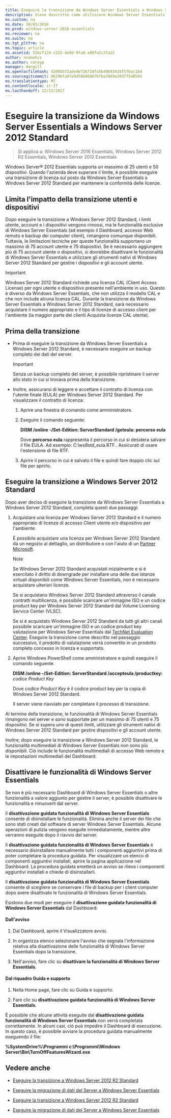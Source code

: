 ```yaml
---
title: Eseguire la transizione da Windows Server Essentials a Windows Server 2012 Standard
description: Viene descritto come utilizzare Windows Server Essentials
ms.custom: na
ms.date: 10/03/2016
ms.prod: windows-server-2016-essentials
ms.reviewer: na
ms.suite: na
ms.tgt_pltfrm: na
ms.topic: article
ms.assetid: 51bcf124-c215-4e9d-9fa8-a90fa2c2fa22
author: nnamuhcs
ms.author: coreyp
manager: dongill
ms.openlocfilehash: d2005b72adede72b718fa5b49b93435f5fbac1bd
ms.sourcegitcommit: db290fa07e9d50686667bfba3969e20377548504
ms.translationtype: MT
ms.contentlocale: it-IT
ms.lasthandoff: 12/12/2017
---
```

# <a name="transition-from-windows-server-essentials-to-windows-server-2012-standard"></a>Eseguire la transizione da Windows Server Essentials a Windows Server 2012 Standard

>Si applica a: Windows Server 2016 Essentials, Windows Server 2012 R2 Essentials, Windows Server 2012 Essentials

 Windows Server® 2012 Essentials supporta un massimo di 25 utenti e 50 dispositivi. Quando l'azienda deve superare il limite, è possibile eseguire una transizione di licenza sul posto da Windows Server Essentials a Windows Server 2012 Standard per mantenere la conformità delle licenze.  
  
## <a name="how-the-transition-affects-user-and-device-limits"></a>Limita l'impatto della transizione utenti e dispositivi  
 Dopo eseguire la transizione a Windows Server 2012 Standard, i limiti utente, account e i dispositivi vengono rimossi, ma le funzionalità esclusive di Windows Server Essentials (ad esempio il Dashboard, accesso Web remoto e backup dei computer client), rimangono comunque disponibili. Tuttavia, le limitazioni tecniche per queste funzionalità supportano un massimo di 75 account utente e 75 dispositivi. Se è necessario aggiungere più di 75 account utente o dispositivi, si dovrebbe disattivare le funzionalità di Windows Server Essentials e utilizzare gli strumenti nativi di Windows Server 2012 Standard per gestire i dispositivi e gli account utente.  
  
> [!IMPORTANT]
>   Windows Server 2012 Standard richiede una licenza CAL (Client Access License) per ogni utente o dispositivo presente nell'ambiente in uso. Questo è diverso da Windows Server Essentials, che non utilizza il modello CAL e che non include alcuna licenza CAL.  Durante la transizione da Windows Server Essentials a Windows Server 2012 Standard, sarà necessario acquistare il numero appropriato e il tipo di licenze di accesso client per l'ambiente (la maggior parte dei clienti Acquista licenze CAL utente).  
  
## <a name="before-the-transition"></a>Prima della transizione  
  
-   Prima di eseguire la transizione da Windows Server Essentials a Windows Server 2012 Standard, è necessario eseguire un backup completo dei dati del server.  
  
    > [!IMPORTANT]
    >  Senza un backup completo del server, è possibile ripristinare il server allo stato in cui si trovava prima della transizione.  
  
-   Inoltre, assicurarsi di leggere e accettare il contratto di licenza con l'utente finale (EULA) per Windows Server 2012 Standard. Per visualizzare il contratto di licenza:  
  
    1.  Aprire una finestra di comando come amministratore.  
  
    2.  Eseguire il comando seguente:  
  
         **DISM /online -/Set-Edition: ServerStandard /geteula: percorso eula**  
  
         Dove **percorso eula** rappresenta il percorso in cui si desidera salvare il file EULA. Ad esempio: C:\ws8std_eula.RTF..  Assicurati di usare l'estensione di file RTF.  
  
    3.  Aprire il percorso in cui è salvato il file e quindi fare doppio clic sul file per aprirlo.  
  
## <a name="transition-to--windows-server-2012-standard"></a>Eseguire la transizione a Windows Server 2012 Standard  
 Dopo aver deciso di eseguire la transizione da Windows Server Essentials a Windows Server 2012 Standard, completa questi due passaggi:  
  
1.  Acquistare una licenza per Windows Server 2012 Standard e il numero appropriato di licenze di accesso Client utente e/o dispositivo per l'ambiente.  
  
     È possibile acquistare una licenza per Windows Server 2012 Standard da un negozio al dettaglio, un distributore o con l'aiuto di un [Partner Microsoft](https://pinpoint.microsoft.com/SelectCulture.aspx).  
  
    > [!NOTE]
    >  Se Windows Server 2012 Standard acquistati inizialmente e si è esercitato il diritto di downgrade per installare una delle due istanze virtuali disponibili come Windows Server Essentials, non è necessario acquistare ulteriori licenze.  
    >   
    >  Se si acquistano Windows Server 2012 Standard attraverso il canale contratti multilicenza, è possibile scaricare un'immagine ISO e un codice product key per Windows Server 2012 Standard dal Volume Licensing Service Center (VLSC).  
    >   
    >  Se si è acquistato Windows Server 2012 Standard da tutti gli altri canali possibile scaricare un'immagine ISO e un codice product key valutazione per Windows Server Essentials dal [TechNet Evaluation Center](https://technet.microsoft.com/evalcenter/jj659306.aspx). Eseguire la transizione come descritto nel passaggio successivo, il prodotto di valutazione verrà convertito in un prodotto completo concesso in licenza e supportato.  
  
2.  Aprire Windows PowerShell come amministratore e quindi eseguire il comando seguente.  
  
     **DISM /online -/Set-Edition: ServerStandard /accepteula /productkey:** *codice Product Key*  
  
     Dove *codice Product Key* è il codice product key per la copia di Windows Server 2012 Standard.  
  
     Il server viene riavviato per completare il processo di transizione.  
  
 Al termine della transizione, le funzionalità di Windows Server Essentials rimangono nel server e sono supportate per un massimo di 75 utenti e 75 dispositivi. Se si supera uno di questi limiti, utilizzare gli strumenti nativi di Windows Server 2012 Standard per gestire dispositivi e gli account utente.  
  
 Inoltre, dopo eseguire la transizione a Windows Server 2012 Standard, le funzionalità multimediali di Windows Server Essentials non sono più disponibili. Ciò include le funzionalità multimediali di accesso Web remoto e le impostazioni multimediali del Dashboard.  
  
## <a name="turn-off--windows-server-essentials-features"></a>Disattivare le funzionalità di Windows Server Essentials  
 Se non è più necessario Dashboard di Windows Server Essentials o altre funzionalità a valore aggiunto per gestire il server, è possibile disattivare le funzionalità e rimuoverli dal server.  
  
 Il **disattivazione guidata funzionalità di Windows Server Essentials** consente di disinstallare le funzionalità. Elimina anche il server dei file che sono stati creati dal software di server Windows Server Essentials.  Alcune operazioni di pulizia vengono eseguite immediatamente, mentre altre verranno eseguite dopo il riavvio del server.  
  
 Il **disattivazione guidata funzionalità di Windows Server Essentials** è necessario disinstallare manualmente tutti i componenti aggiuntivi prima di poter completare la procedura guidata. Per visualizzare un elenco di componenti aggiuntivi installati, aprire la pagina applicazione nel Dashboard. La procedura guidata emetterà un avviso se rileva i componenti aggiuntivi installati e chiede di disinstallarli.  
  
 Il **disattivazione guidata funzionalità di Windows Server Essentials** consente di scegliere se conservare i file di backup per i client computer dopo avere disattivato le funzionalità di Windows Server Essentials.  
  
 Esistono due modi per eseguire il **disattivazione guidata funzionalità di Windows Server Essentials** dal Dashboard:  
  
#### <a name="from-the-alert"></a>Dall'avviso  
  
1.  Dal Dashboard, aprire il Visualizzatore avvisi.  
  
2.  In organizza elenco selezionare l'avviso che segnala l'informazione relativa alla disattivazione delle funzionalità di Windows Server Essentials dopo la transizione.  
  
3.  Nell'avviso, fare clic su **disattivare la funzionalità di Windows Server Essentials**.  
  
#### <a name="from-the-get-help-and-support-pane"></a>Dal riquadro Guida e supporto  
  
1.  Nella Home page, fare clic su Guida e supporto.  
  
2.  Fare clic su **disattivazione guidata funzionalità di Windows Server Essentials**.  
  
 È possibile che alcune attività eseguite dal **disattivazione guidata funzionalità di Windows Server Essentials** non verrà completata correttamente. In alcuni casi, ciò può impedire il Dashboard di esecuzione. In questo caso, è possibile avviare la procedura guidata manualmente eseguendo il file:  
  
 **%SystemDrive%\Programmi c:\Programmi\Windows Server\Bin\TurnOffFeaturesWizard.exe**  
  
## <a name="see-also"></a>Vedere anche  
  

-   [Eseguire la transizione a Windows Server 2012 R2 Standard](Transition-from-Windows-Server-2012-R2-Essentials-to-Windows-Server-2012-R2-Standard.md)  
  
-   [Eseguire la migrazione di dati del Server a Windows Server Essentials](Migrate-Server-Data-to-Windows-Server-Essentials.md)

-   [Eseguire la transizione a Windows Server 2012 R2 Standard](../migrate/Transition-from-Windows-Server-2012-R2-Essentials-to-Windows-Server-2012-R2-Standard.md)  
  
-   [Eseguire la migrazione di dati del Server a Windows Server Essentials](../migrate/Migrate-Server-Data-to-Windows-Server-Essentials.md)

